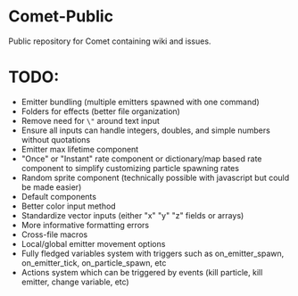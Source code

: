 # Comet-Public
Public repository for Comet containing wiki and issues.

# TODO:
- Emitter bundling (multiple emitters spawned with one command)
- Folders for effects (better file organization)
- Remove need for `\"` around text input
- Ensure all inputs can handle integers, doubles, and simple numbers without quotations
- Emitter max lifetime component
- "Once" or "Instant" rate component or dictionary/map based rate component to simplify customizing particle spawning rates
- Random sprite component (technically possible with javascript but could be made easier)
- Default components
- Better color input method
- Standardize vector inputs (either "x" "y" "z" fields or arrays)
- More informative formatting errors
- Cross-file macros
- Local/global emitter movement options
- Fully fledged variables system with triggers such as on_emitter_spawn, on_emitter_tick, on_particle_spawn, etc
- Actions system which can be triggered by events (kill particle, kill emitter, change variable, etc)

